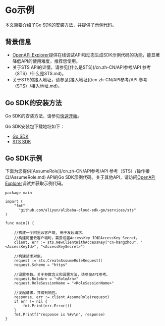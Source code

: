 # Go示例

本文简要介绍了Go SDK的安装方法，并提供了示例代码。

## 背景信息

-   [OpenAPI Explorer](https://api.aliyun.com/)提供在线调试API和动态生成SDK示例代码的功能，能显著降低API的使用难度，推荐您使用。
-   关于STS API的详情，请参见[什么是STS](/cn.zh-CN/API参考/API 参考（STS）/什么是STS.md)。
-   关于STS的接入地址，请参见[接入地址](/cn.zh-CN/API参考/API 参考（STS）/接入地址.md)。

## Go SDK的安装方法

Go SDK的安装方法，请参见[快速开始]()。

Go SDK安装包下载地址如下：

-   [Go SDK](https://github.com/aliyun/alibaba-cloud-sdk-go)
-   [STS SDK](https://github.com/aliyun/alibaba-cloud-sdk-go/tree/master/services/sts)

## Go SDK示例

下面为您提供[AssumeRole](/cn.zh-CN/API参考/API 参考（STS）/操作接口/AssumeRole.md) API的Go SDK示例代码。关于其他API，请访问[OpenAPI Explorer](https://api.aliyun.com/)调试并获取示例代码。

```
package main

import (
    "fmt"
      "github.com/aliyun/alibaba-cloud-sdk-go/services/sts"
)

func main() {
    
    //构建一个阿里云客户端, 用于发起请求。
    //构建阿里云客户端时，需要设置AccessKey ID和AccessKey Secret。
    client, err := sts.NewClientWithAccessKey("cn-hangzhou", "<AccessKeyId>", "<AccessKeySecret>")
    
    //构建请求对象。
    request := sts.CreateAssumeRoleRequest()
    request.Scheme = "https"
    
    //设置参数。关于参数含义和设置方法，请参见API参考。
    request.RoleArn = "<RoleArn>"
    request.RoleSessionName = "<RoleSessionName>"
    
    //发起请求，并得到响应。
    response, err := client.AssumeRole(request)
    if err != nil {
        fmt.Print(err.Error())
    }
    fmt.Printf("response is %#v\n", response)
}
```

